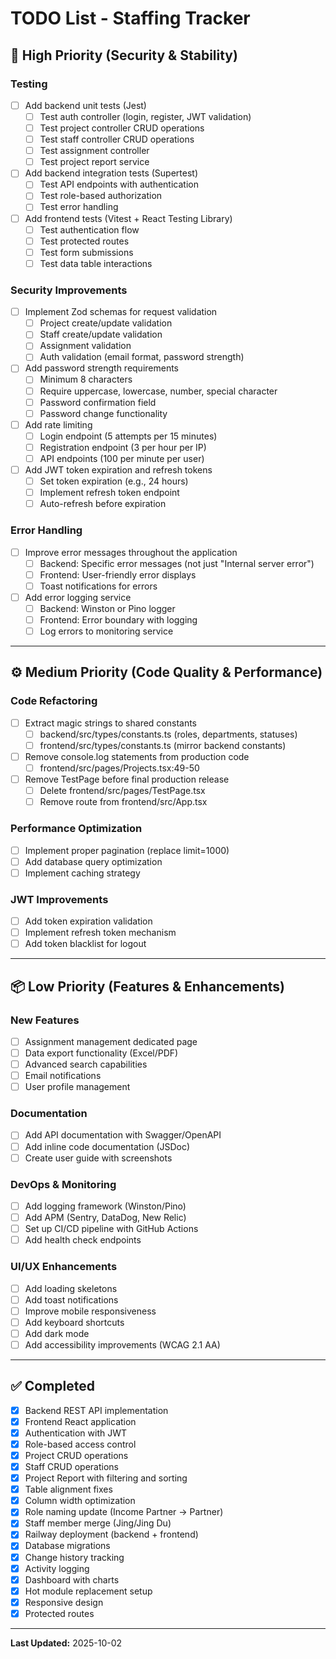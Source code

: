 # TODO List - Staffing Tracker

## 🚨 High Priority (Security & Stability)

### Testing
- [ ] Add backend unit tests (Jest)
  - [ ] Test auth controller (login, register, JWT validation)
  - [ ] Test project controller CRUD operations
  - [ ] Test staff controller CRUD operations
  - [ ] Test assignment controller
  - [ ] Test project report service
- [ ] Add backend integration tests (Supertest)
  - [ ] Test API endpoints with authentication
  - [ ] Test role-based authorization
  - [ ] Test error handling
- [ ] Add frontend tests (Vitest + React Testing Library)
  - [ ] Test authentication flow
  - [ ] Test protected routes
  - [ ] Test form submissions
  - [ ] Test data table interactions

### Security Improvements
- [ ] Implement Zod schemas for request validation
  - [ ] Project create/update validation
  - [ ] Staff create/update validation
  - [ ] Assignment validation
  - [ ] Auth validation (email format, password strength)
- [ ] Add password strength requirements
  - [ ] Minimum 8 characters
  - [ ] Require uppercase, lowercase, number, special character
  - [ ] Password confirmation field
  - [ ] Password change functionality
- [ ] Add rate limiting
  - [ ] Login endpoint (5 attempts per 15 minutes)
  - [ ] Registration endpoint (3 per hour per IP)
  - [ ] API endpoints (100 per minute per user)
- [ ] Add JWT token expiration and refresh tokens
  - [ ] Set token expiration (e.g., 24 hours)
  - [ ] Implement refresh token endpoint
  - [ ] Auto-refresh before expiration

### Error Handling
- [ ] Improve error messages throughout the application
  - [ ] Backend: Specific error messages (not just "Internal server error")
  - [ ] Frontend: User-friendly error displays
  - [ ] Toast notifications for errors
- [ ] Add error logging service
  - [ ] Backend: Winston or Pino logger
  - [ ] Frontend: Error boundary with logging
  - [ ] Log errors to monitoring service

---

## ⚙️ Medium Priority (Code Quality & Performance)

### Code Refactoring
- [ ] Extract magic strings to shared constants
  - [ ] backend/src/types/constants.ts (roles, departments, statuses)
  - [ ] frontend/src/types/constants.ts (mirror backend constants)
- [ ] Remove console.log statements from production code
  - [ ] frontend/src/pages/Projects.tsx:49-50
- [ ] Remove TestPage before final production release
  - [ ] Delete frontend/src/pages/TestPage.tsx
  - [ ] Remove route from frontend/src/App.tsx

### Performance Optimization
- [ ] Implement proper pagination (replace limit=1000)
- [ ] Add database query optimization
- [ ] Implement caching strategy

### JWT Improvements
- [ ] Add token expiration validation
- [ ] Implement refresh token mechanism
- [ ] Add token blacklist for logout

---

## 📦 Low Priority (Features & Enhancements)

### New Features
- [ ] Assignment management dedicated page
- [ ] Data export functionality (Excel/PDF)
- [ ] Advanced search capabilities
- [ ] Email notifications
- [ ] User profile management

### Documentation
- [ ] Add API documentation with Swagger/OpenAPI
- [ ] Add inline code documentation (JSDoc)
- [ ] Create user guide with screenshots

### DevOps & Monitoring
- [ ] Add logging framework (Winston/Pino)
- [ ] Add APM (Sentry, DataDog, New Relic)
- [ ] Set up CI/CD pipeline with GitHub Actions
- [ ] Add health check endpoints

### UI/UX Enhancements
- [ ] Add loading skeletons
- [ ] Add toast notifications
- [ ] Improve mobile responsiveness
- [ ] Add keyboard shortcuts
- [ ] Add dark mode
- [ ] Add accessibility improvements (WCAG 2.1 AA)

---

## ✅ Completed

- [x] Backend REST API implementation
- [x] Frontend React application
- [x] Authentication with JWT
- [x] Role-based access control
- [x] Project CRUD operations
- [x] Staff CRUD operations
- [x] Project Report with filtering and sorting
- [x] Table alignment fixes
- [x] Column width optimization
- [x] Role naming update (Income Partner → Partner)
- [x] Staff member merge (Jing/Jing Du)
- [x] Railway deployment (backend + frontend)
- [x] Database migrations
- [x] Change history tracking
- [x] Activity logging
- [x] Dashboard with charts
- [x] Hot module replacement setup
- [x] Responsive design
- [x] Protected routes

---

**Last Updated:** 2025-10-02
